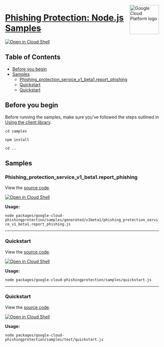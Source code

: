 [//]: # "This README.md file is auto-generated, all changes to this file will be lost."
[//]: # "To regenerate it, use `python -m synthtool`."
<img src="https://avatars2.githubusercontent.com/u/2810941?v=3&s=96" alt="Google Cloud Platform logo" title="Google Cloud Platform" align="right" height="96" width="96"/>

# [Phishing Protection: Node.js Samples](https://github.com/googleapis/google-cloud-node)

[![Open in Cloud Shell][shell_img]][shell_link]



## Table of Contents

* [Before you begin](#before-you-begin)
* [Samples](#samples)
  * [Phishing_protection_service_v1_beta1.report_phishing](#phishing_protection_service_v1_beta1.report_phishing)
  * [Quickstart](#quickstart)
  * [Quickstart](#quickstart)

## Before you begin

Before running the samples, make sure you've followed the steps outlined in
[Using the client library](https://github.com/googleapis/google-cloud-node#using-the-client-library).

`cd samples`

`npm install`

`cd ..`

## Samples



### Phishing_protection_service_v1_beta1.report_phishing

View the [source code](https://github.com/googleapis/google-cloud-node/blob/master/packages/google-cloud-phishingprotection/samples/generated/v1beta1/phishing_protection_service_v1_beta1.report_phishing.js).

[![Open in Cloud Shell][shell_img]](https://console.cloud.google.com/cloudshell/open?git_repo=https://github.com/googleapis/google-cloud-node&page=editor&open_in_editor=packages/google-cloud-phishingprotection/samples/generated/v1beta1/phishing_protection_service_v1_beta1.report_phishing.js,samples/README.md)

__Usage:__


`node packages/google-cloud-phishingprotection/samples/generated/v1beta1/phishing_protection_service_v1_beta1.report_phishing.js`


-----




### Quickstart

View the [source code](https://github.com/googleapis/google-cloud-node/blob/master/packages/google-cloud-phishingprotection/samples/quickstart.js).

[![Open in Cloud Shell][shell_img]](https://console.cloud.google.com/cloudshell/open?git_repo=https://github.com/googleapis/google-cloud-node&page=editor&open_in_editor=packages/google-cloud-phishingprotection/samples/quickstart.js,samples/README.md)

__Usage:__


`node packages/google-cloud-phishingprotection/samples/quickstart.js`


-----




### Quickstart

View the [source code](https://github.com/googleapis/google-cloud-node/blob/master/packages/google-cloud-phishingprotection/samples/test/quickstart.js).

[![Open in Cloud Shell][shell_img]](https://console.cloud.google.com/cloudshell/open?git_repo=https://github.com/googleapis/google-cloud-node&page=editor&open_in_editor=packages/google-cloud-phishingprotection/samples/test/quickstart.js,samples/README.md)

__Usage:__


`node packages/google-cloud-phishingprotection/samples/test/quickstart.js`






[shell_img]: https://gstatic.com/cloudssh/images/open-btn.png
[shell_link]: https://console.cloud.google.com/cloudshell/open?git_repo=https://github.com/googleapis/google-cloud-node&page=editor&open_in_editor=samples/README.md
[product-docs]: https://cloud.google.com/phishing-protection/docs/
